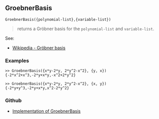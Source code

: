 ## GroebnerBasis

```
GroebnerBasis({polynomial-list},{variable-list})
```

> returns a Gröbner basis for the `polynomial-list` and `variable-list`.
 
See:
* [Wikipedia - Gröbner basis](https://en.wikipedia.org/wiki/Gröbner_basis)

### Examples

```
>> GroebnerBasis({x*y-2*y, 2*y^2-x^2}, {y, x})
{-2*x^2+x^3,-2*y+x*y,-x^2+2*y^2}

>> GroebnerBasis({x*y-2*y, 2*y^2-x^2}, {x, y})
{-2*y+y^3,-2*y+x*y,x^2-2*y^2}
```
### Github
* [Implementation of GroebnerBasis](https://github.com/axkr/symja_android_library/blob/master/symja_android_library/matheclipse-core/src/main/java/org/matheclipse/core/builtin/PolynomialFunctions.java#L1792) 
